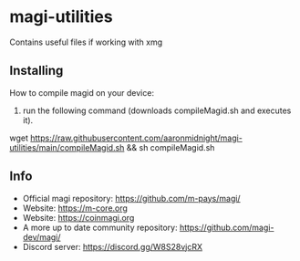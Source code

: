 # magi-utilities
Contains useful files if working with xmg

Installing
-----
How to compile magid on your device: 
1) run the following command (downloads compileMagid.sh and executes it). 

wget https://raw.githubusercontent.com/aaronmidnight/magi-utilities/main/compileMagid.sh && sh compileMagid.sh

Info
-----
- Official magi repository: https://github.com/m-pays/magi/
- Website: https://m-core.org
- Website: https://coinmagi.org
- A more up to date community repository: https://github.com/magi-dev/magi/
- Discord server: https://discord.gg/W8S28vjcRX

